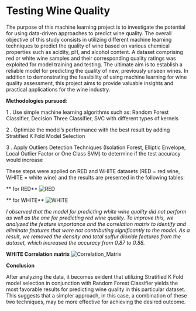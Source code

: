 # Testing Wine Quality

The purpose of this machine learning project is to investigate the potential for using data-driven approaches to predict wine quality. 
The overall objective of this study consists in utilizing different machine learning techniques to predict the quality of wine based on various chemical properties such as acidity, pH, and alcohol content. 
A dataset comprising red or white wine samples and their corresponding quality ratings was exploited for model training and testing. 
The ultimate aim is to establish a reliable model for predicting the quality of new, previously unseen wines. 
In addition to demonstrating the feasibility of using machine learning for wine quality assessment, this project aims to provide valuable insights and practical applications for the wine industry. 


**Methodologies pursued**: 

1 . Use simple machine learning  algorithms such as: Random Forest Classifier, Decision Three Classifier, SVC with different types of kernels

2 . Optimize the model’s performance with the best result by adding Stratified K Fold Model Selection 

3 . Apply Outliers Detection Techniques (Isolation Forest, Elliptic Envelope, Local Outlier Factor or One Class SVM) to determine if the test accuracy would increase


These steps were applied on RED and WHITE datasets (RED = red wine, WHITE = white wine) and the results are presented in the following tables:

** for RED**
![RED](https://user-images.githubusercontent.com/121876169/211009294-5902fc45-7bef-412b-883f-6dda01c7b3c6.jpg)


** for WHITE**
![WHITE](https://user-images.githubusercontent.com/121876169/211013391-054ee276-f741-4811-aa3b-031ac2b6bd4c.jpg)


*I observed that the model for predicting white wine quality did not perform as well as the one for predicting red wine quality. 
To improve this, we analyzed the feature importance and the correlation matrix to identify and eliminate features that were not contributing significantly to the model. 
As a result, we removed the density and total sulfur dioxide features from the dataset, which increased the accuracy from 0.87 to 0.88.*

**WHITE Correlation matrix**
![Correlation_Matrix](https://user-images.githubusercontent.com/121876169/211012471-d8034c57-e539-4401-ac02-7871e0e895bc.png)


**Conclusion**

After analyzing the data, it becomes evident that utilizing Stratified K Fold model selection in conjunction with Random Forest Classifier yields the most favorable results for predicting wine quality in this particular dataset. 
This suggests that a simpler approach, in this case, a combination of these two techniques, may be more effective for achieving the desired outcome.

